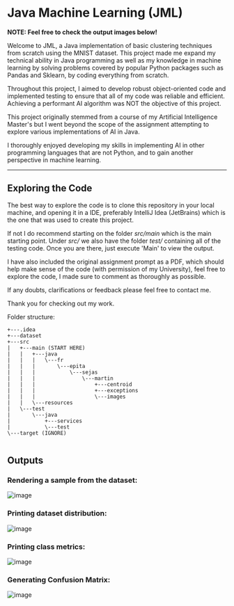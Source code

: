 #  Java Machine Learning (JML)

**NOTE: Feel free to check the output images below!**

Welcome to JML, a Java implementation of basic clustering techniques from scratch using the MNIST dataset. This project made me expand my technical ability in Java programming as well as my knowledge in machine learning by solving problems covered by popular Python packages such as Pandas and Sklearn, by coding everything from scratch.

Throughout this project, I aimed to develop robust object-oriented code and implemented  testing to ensure that all of my code was reliable and efficient. Achieving a performant AI algorithm was NOT the objective of this project.

This project originally stemmed from a course of my Artificial Intelligence Master's but I went beyond the scope of the assignment attempting to explore various implementations of AI in Java.

I thoroughly enjoyed developing my skills in implementing AI in other programming languages that are not Python,  and to gain another perspective in machine learning. 




<hr></hr>

## Exploring the Code

The best way to explore the code is to clone this repository in your local machine, and opening it in a IDE, preferably IntelliJ Idea (JetBrains) which is the one that was used to create this project. 

If not I do recommend starting on the folder *src/main* which is the main starting point. Under *src/* we also have the folder *test/* containing all of the testing code. Once you are there, just execute 'Main' to view the output.

I have also included the original assignment prompt as a PDF, which should help make sense of the code (with permission of my University), feel free to explore the code, I made sure to comment as thoroughly as possible. 

If any doubts, clarifications or feedback please feel free to contact me. 


Thank you for checking out my work.


Folder structure: 
```
+---.idea
+---dataset
+---src
|   +---main (START HERE)
|   |   +---java
|   |   |   \---fr
|   |   |       \---epita
|   |   |           \---sejas
|   |   |               \---martin
|   |   |                   +---centroid
|   |   |                   +---exceptions
|   |   |                   \---images
|   |   \---resources
|   \---test
|       \---java
|           +---services
|           \---test
\---target (IGNORE)
 
```

## Outputs

### Rendering a sample from the dataset: 

![image](https://user-images.githubusercontent.com/99181273/233619296-83bffda4-6b93-49ce-8d3c-5e16640df15e.png)


### Printing dataset distribution:


![image](https://user-images.githubusercontent.com/99181273/233618167-ae5b7c1a-e8d7-4924-b3ca-0a69b806c7c0.png)



### Printing class metrics:



![image](https://user-images.githubusercontent.com/99181273/233619368-d42029f9-dfa2-4711-8bfa-a6617d83f2c8.png)



### Generating Confusion Matrix: 


![image](https://user-images.githubusercontent.com/99181273/233618395-1bcaa281-297b-48ac-951e-21aab673f532.png)






